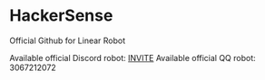 # HackerSense

Official Github for Linear Robot

Available official Discord robot: [INVITE](https://discord.com/oauth2/authorize?client_id=1106824253833220126&permissions=0&scope=bot)
Available official QQ robot: 3067212072
